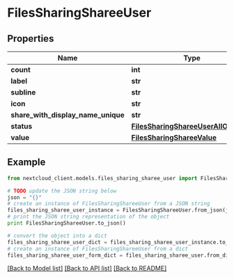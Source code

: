 # FilesSharingShareeUser


## Properties
Name | Type | Description | Notes
------------ | ------------- | ------------- | -------------
**count** | **int** |  | 
**label** | **str** |  | 
**subline** | **str** |  | 
**icon** | **str** |  | 
**share_with_display_name_unique** | **str** |  | 
**status** | [**FilesSharingShareeUserAllOfStatus**](FilesSharingShareeUserAllOfStatus.md) |  | 
**value** | [**FilesSharingShareeValue**](FilesSharingShareeValue.md) |  | 

## Example

```python
from nextcloud_client.models.files_sharing_sharee_user import FilesSharingShareeUser

# TODO update the JSON string below
json = "{}"
# create an instance of FilesSharingShareeUser from a JSON string
files_sharing_sharee_user_instance = FilesSharingShareeUser.from_json(json)
# print the JSON string representation of the object
print FilesSharingShareeUser.to_json()

# convert the object into a dict
files_sharing_sharee_user_dict = files_sharing_sharee_user_instance.to_dict()
# create an instance of FilesSharingShareeUser from a dict
files_sharing_sharee_user_form_dict = files_sharing_sharee_user.from_dict(files_sharing_sharee_user_dict)
```
[[Back to Model list]](../README.md#documentation-for-models) [[Back to API list]](../README.md#documentation-for-api-endpoints) [[Back to README]](../README.md)


